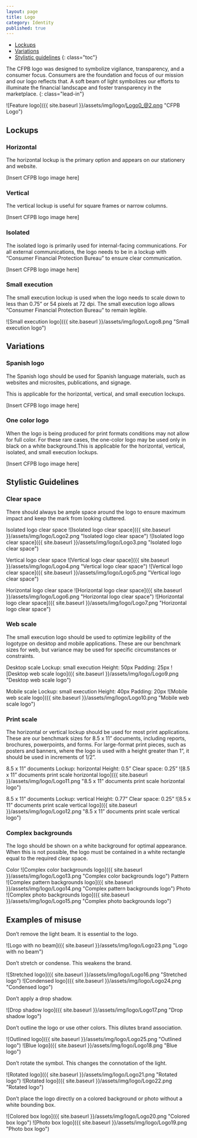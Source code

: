 ```yaml
---
layout: page
title: Logo
category: Identity
published: true
---
```


- [Lockups](#lockups)
- [Variations](#variations)
- [Stylistic guidelines](#stylistic-guidelines)
{: class="toc"}

<div class="content-67 content-first">
	
The CFPB logo was designed to symbolize vigilance, transparency, and a consumer focus. Consumers are the foundation and focus of our mission and our logo reflects that. A soft beam of light symbolizes our efforts to illuminate the financial landscape and foster transparency in the marketplace.
{: class="lead-in"}

</div>

<div class="content-33 content-last">
	
![Feature logo]({{ site.baseurl }}/assets/img/logo/Logo0_@2.png "CFPB Logo")

</div>

<h2 id="lockups">Lockups</h2>

<div class="content-33 content-first">

### Horizontal

The horizontal lockup is the primary
option and appears on our stationery
and website.

</div>

<div class="content-67 content-last">

[Insert CFPB logo image here]

</div>

<div class="content-33 content-first">
	
### Vertical

The vertical lockup is useful for square
frames or narrow columns.

</div>

<div class="content-67 content-last">
	
[Insert CFPB logo image here]

</div>

<div class="content-33 content-first">

### Isolated

The isolated logo is primarily used for
internal-facing communications. For
all external communications, the logo
needs to be in a lockup with “Consumer
Financial Protection Bureau” to ensure
clear communication.

</div>

<div class="content-67 content-last">

[Insert CFPB logo image here]

</div>

<div class="content-33 content-first">

### Small execution

The small execution lockup is used
when the logo needs to scale down to
less than 0.75” or 54 pixels at 72 dpi. The
small execution logo allows “Consumer
Financial Protection Bureau” to remain
legible.

</div>

<div class="content-67 content-last">

![Small execution logo]({{ site.baseurl }}/assets/img/logo/Logo8.png "Small execution logo")

</div>

<h2 id="variations">Variations</h2>

<div class="content-33 content-first">

### Spanish logo

The Spanish logo should be used for Spanish language materials, such as websites and microsites, publications, and signage.

This is applicable for the horizontal, vertical, and small execution lockups.

</div>

<div class="content-67 content-last">

[Insert CFPB logo image here]

</div>

<div class="content-33 content-first">

### One color logo

When the logo is being produced for print formats conditions may not allow for full color. For these rare cases, the one-color logo may be used only in black on a white background.This is applicable for the horizontal, vertical, isolated, and small execution lockups.

</div>

<div class="content-67 content-last">

[Insert CFPB logo image here]

</div>

<h2 id="stylistic-guidelines">Stylistic Guidelines</h2>

<div class="content-33 content-first">

### Clear space

There should always be ample space around the logo to ensure maximum impact and keep the mark from looking cluttered.

</div>

<div class="content-67 content-last">

Isolated logo clear space
![Isolated logo clear space]({{ site.baseurl }}/assets/img/logo/Logo2.png "Isolated logo clear space")
![Isolated logo clear space]({{ site.baseurl }}/assets/img/logo/Logo3.png "Isolated logo clear space")

Vertical logo clear space
![Vertical logo clear space]({{ site.baseurl }}/assets/img/logo/Logo4.png "Vertical logo clear space")
![Vertical logo clear space]({{ site.baseurl }}/assets/img/logo/Logo5.png "Vertical logo clear space")

Horizontal logo clear space
![Horizontal logo clear space]({{ site.baseurl }}/assets/img/logo/Logo6.png "Horizontal logo clear space")
![Horizontal logo clear space]({{ site.baseurl }}/assets/img/logo/Logo7.png "Horizontal logo clear space")

</div>

<div class="content-33 content-first">

### Web scale

The small execution logo should be used to optimize legibility of the logotype on desktop and mobile applications. These are our benchmark sizes for web, but variance may be used for specific circumstances or constraints.

</div>

<div class="content-67 content-last">

Desktop scale
Lockup: small execution
Height: 50px
Padding: 25px
![Desktop web scale logo]({{ site.baseurl }}/assets/img/logo/Logo9.png "Desktop web scale logo")

Mobile scale
Lockup: small execution
Height: 40px
Padding: 20px
![Mobile web scale logo]({{ site.baseurl }}/assets/img/logo/Logo10.png "Mobile web scale logo")

</div>

<div class="content-33 content-first">
	
### Print scale

The horizontal or vertical lockup should be used for most print applications. These are our benchmark sizes for 8.5 x 11” documents, including reports, brochures, powerpoints, and forms. For large-format print pieces, such as posters and banners, where the logo is used with a height greater than 1”, it should be used in increments of 1/2”.

</div>

<div class="content-67 content-last">

8.5 x 11” documents
Lockup: horizontal
Height: 0.5”
Clear space: 0.25”
![8.5 x 11” documents print scale horizontal logo]({{ site.baseurl }}/assets/img/logo/Logo11.png "8.5 x 11” documents print scale horizontal logo")

8.5 x 11” documents
Lockup: vertical
Height: 0.77”
Clear space: 0.25”
![8.5 x 11” documents print scale vertical logo]({{ site.baseurl }}/assets/img/logo/Logo12.png "8.5 x 11” documents print scale vertical logo")

</div>

<div class="content-33 content-first">

### Complex backgrounds

The logo should be shown on a white background for optimal appearance. When this is not possible, the logo must be contained in a white rectangle equal
to the required clear space.

</div>

<div class="content-67 content-last">

Color
![Complex color backgrounds logo]({{ site.baseurl }}/assets/img/logo/Logo13.png "Complex color backgrounds logo")
Pattern
![Complex pattern backgrounds logo]({{ site.baseurl }}/assets/img/logo/Logo14.png "Complex pattern backgrounds logo")
Photo
![Complex photo backgrounds logo]({{ site.baseurl }}/assets/img/logo/Logo15.png "Complex photo backgrounds logo")

</div>

<h2 id="examples-of-misuse">Examples of misuse</h2>

<div class="content-33 content-first">

Don’t remove the light beam. It is essential to the logo.

</div>

<div class="content-67 content-last">

![Logo with no beam]({{ site.baseurl }}/assets/img/logo/Logo23.png "Logo with no beam")

</div>

<div class="content-33 content-first">

Don’t stretch or condense. This weakens the brand.

</div>

<div class="content-67 content-last">

![Stretched logo]({{ site.baseurl }}/assets/img/logo/Logo16.png "Stretched logo")
![Condensed logo]({{ site.baseurl }}/assets/img/logo/Logo24.png "Condensed logo")

</div>

<div class="content-33 content-first">

Don’t apply a drop shadow.

</div>

<div class="content-67 content-last">

![Drop shadow logo]({{ site.baseurl }}/assets/img/logo/Logo17.png "Drop shadow logo")

</div>

<div class="content-33 content-first">

Don’t outline the logo or use other colors. This dilutes brand association.

</div>

<div class="content-67 content-last">

![Outlined logo]({{ site.baseurl }}/assets/img/logo/Logo25.png "Outlined logo")
![Blue logo]({{ site.baseurl }}/assets/img/logo/Logo18.png "Blue logo")

</div>

<div class="content-33 content-first">

Don’t rotate the symbol. This changes the connotation of the light.

</div>

<div class="content-67 content-last">

![Rotated logo]({{ site.baseurl }}/assets/img/logo/Logo21.png "Rotated logo")
![Rotated logo]({{ site.baseurl }}/assets/img/logo/Logo22.png "Rotated logo")

</div>

<div class="content-33 content-first">

Don’t place the logo directly on a colored background or photo without a white bounding box.

</div>

<div class="content-67 content-last">

![Colored box logo]({{ site.baseurl }}/assets/img/logo/Logo20.png "Colored box logo")
![Photo box logo]({{ site.baseurl }}/assets/img/logo/Logo19.png "Photo box logo")

</div>